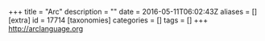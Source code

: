 +++
title = "Arc"
description = ""
date = 2016-05-11T06:02:43Z
aliases = []
[extra]
id = 17714
[taxonomies]
categories = []
tags = []
+++
http://arclanguage.org
